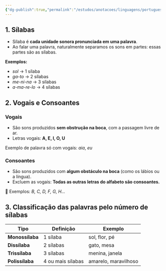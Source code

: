 ```yaml
---
{"dg-publish":true,"permalink":"/estudos/anotacoes/linguagens/portugues/1-silabas-vogais-e-consoantes/"}
---
```


## 1. Sílabas

- Sílaba é **cada unidade sonora pronunciada em uma palavra**.
- Ao falar uma palavra, naturalmente separamos os sons em partes: essas partes são as sílabas.

**Exemplos:**

- _sol_ → 1 sílaba
- _ga-to_ → 2 sílabas
- _me-ni-na_ → 3 sílabas
- _a-ma-re-lo_ → 4 sílabas

## 2. Vogais e Consoantes

### Vogais

- São sons produzidos **sem obstrução na boca**, com a passagem livre de ar.
- Letras vogais: **A, E, I, O, U**

Exemplo de palavra só com vogais: _aia_, _eu_

### Consoantes

- São sons produzidos com **algum obstáculo na boca** (como os lábios ou a língua).
- Excluem as vogais: **Todas as outras letras do alfabeto são consoantes.**

📌 Exemplos: _B, C, D, F, G, H..._

## 3. Classificação das palavras pelo número de sílabas

| Tipo            | Definição         | Exemplo              |
| --------------- | ----------------- | -------------------- |
| **Monossílaba** | 1 sílaba          | sol, flor, pé        |
| **Dissílaba**   | 2 sílabas         | gato, mesa           |
| **Trissílaba**  | 3 sílabas         | menina, janela       |
| **Polissílaba** | 4 ou mais sílabas | amarelo, maravilhoso |
